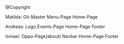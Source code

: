 @Copyright

Matilda:    Git-Master
            Menu-Page
            Home-Page


Andreas:    Logo
            Events-Page
            Home-Page
            Footer

Ismael:     Oppo-Page(about) 
            Navbar
            Home-Page
            Footer

